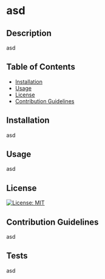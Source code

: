 # asd 
## Description
asd
## Table of Contents
* [Installation](#installation)
* [Usage](#usage)
* [License](#license)
* [Contribution Guidelines](#contribute)
## Installation
asd
## Usage
asd
## License
[![License: MIT](https://img.shields.io/badge/License-MIT-yellow.svg)](https://opensource.org/licenses/MIT)
<a name="contribute"></a>
## Contribution Guidelines
asd
## Tests
asd
